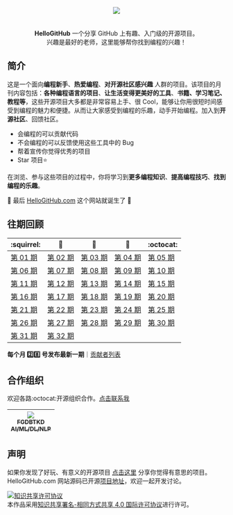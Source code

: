 

<p align="center">
  <img src="https://raw.githubusercontent.com/521xueweihan/img/master/hellogithub/logo/readme.gif"/><br><br>
  <br><strong>HelloGitHub</strong> 一个分享 GitHub 上有趣、入门级的开源项目。<br>兴趣是最好的老师，这里能够帮你找到编程的兴趣！
</p>

## 简介
这是一个面向**编程新手**、**热爱编程**、**对开源社区感兴趣** 人群的项目。该项目的月刊内容包括：**各种编程语言的项目**、**让生活变得更美好的工具**、**书籍、学习笔记、教程等**，这些开源项目大多都是非常容易上手、很 Cool，能够让你用很短时间感受到编程的魅力和便捷。从而让大家感受到编程的乐趣，动手开始编程。加入到**开源社区**、回馈社区。
- 会编程的可以贡献代码
- 不会编程的可以反馈使用这些工具中的 Bug
- 帮着宣传你觉得优秀的项目
- Star 项目⭐️

在浏览、参与这些项目的过程中，你将学习到**更多编程知识**、**提高编程技巧**、**找到编程的乐趣**。

🎉 最后 [HelloGitHub.com](https://hellogithub.com) 这个网站就诞生了 🎉


## 往期回顾
| :squirrel: | :jack_o_lantern: | :beer: | :fish_cake: | :octocat: |
| ------- | ----- | ------------ | ------ | --------- |
| [第 01 期](/content/01/HelloGitHub01.md) | [第 02 期](/content/02/HelloGitHub02.md) | [第 03 期](/content/03/HelloGitHub03.md) | [第 04 期](/content/04/HelloGitHub04.md) | [第 05 期](/content/05/HelloGitHub05.md) |
| [第 06 期](/content/06/HelloGitHub06.md) | [第 07 期](/content/07/HelloGitHub07.md) | [第 08 期](/content/08/HelloGitHub08.md) | [第 09 期](/content/09/HelloGitHub09.md) | [第 10 期](/content/10/HelloGitHub10.md) |
| [第 11 期](/content/11/HelloGitHub11.md) | [第 12 期](/content/12/HelloGitHub12.md) | [第 13 期](/content/13/HelloGitHub13.md) | [第 14 期](/content/14/HelloGitHub14.md) | [第 15 期](/content/15/HelloGitHub15.md) |
| [第 16 期](/content/16/HelloGitHub16.md) | [第 17 期](/content/17/HelloGitHub17.md) | [第 18 期](/content/18/HelloGitHub18.md) | [第 19 期](/content/19/HelloGitHub19.md) | [第 20 期](/content/20/HelloGitHub20.md) |
| [第 21 期](/content/21/HelloGitHub21.md) | [第 22 期](/content/22/HelloGitHub22.md) | [第 23 期](/content/23/HelloGitHub23.md) | [第 24 期](/content/24/HelloGitHub24.md) | [第 25 期](/content/25/HelloGitHub25.md) |
| [第 26 期](/content/26/HelloGitHub26.md) | [第 27 期](/content/27/HelloGitHub27.md) | [第 28 期](/content/28/HelloGitHub28.md) | [第 29 期](/content/29/HelloGitHub29.md) | [第 30 期](/content/30/HelloGitHub30.md) |
| [第 31 期](/content/31/HelloGitHub31.md) | [第 32 期](/content/32/HelloGitHub32.md) |

**每个月 :two::eight: 号发布最新一期**｜[贡献者列表](https://github.com/521xueweihan/HelloGitHub/blob/master/content/contributors.md)

## 合作组织
欢迎各路:octocat:开源组织合作。[点击联系我](Mailto:595666367@qq.com)

<table>
  <thead>
    <tr>
      <th align="center" style="width: 80px;">
        <a href="https://github.com/FGDBTKD">
          <img src="https://avatars3.githubusercontent.com/u/40509403?s=80&v=4" style="max-width:100%;"><br>
          <sub><b>FGDBTKD</b></sub><br>
          <sub>AI/ML/DL/NLP</sub>
        </a><br>
      </th>
    </tr>
  </thead>
</table>
                    
## 声明
如果你发现了好玩、有意义的开源项目 [点击这里](https://github.com/521xueweihan/HelloGitHub/issues/new) 分享你觉得有意思的项目。HelloGitHub.com 网站源码已开源[项目地址](https://github.com/521xueweihan/hellogithub.com)，欢迎一起开发讨论。

<a rel="license" href="http://creativecommons.org/licenses/by-sa/4.0/"><img alt="知识共享许可协议" style="border-width:0" src="https://i.creativecommons.org/l/by-sa/4.0/88x31.png" /></a><br />本作品采用<a rel="license" href="http://creativecommons.org/licenses/by-sa/4.0/">知识共享署名-相同方式共享 4.0 国际许可协议</a>进行许可。
